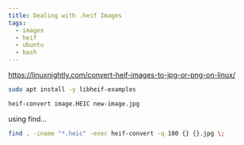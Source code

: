 ```yaml
---
title: Dealing with .heif Images
tags: 
  - images
  - heif
  - ubuntu
  - bash
---
```




<https://linuxnightly.com/convert-heif-images-to-jpg-or-png-on-linux/>

```bash
sudo apt install -y libheif-examples
```

```bash
heif-convert image.HEIC new-image.jpg
```

using find...

```bash
find . -iname "*.heic" -exec heif-convert -q 100 {} {}.jpg \;
```
